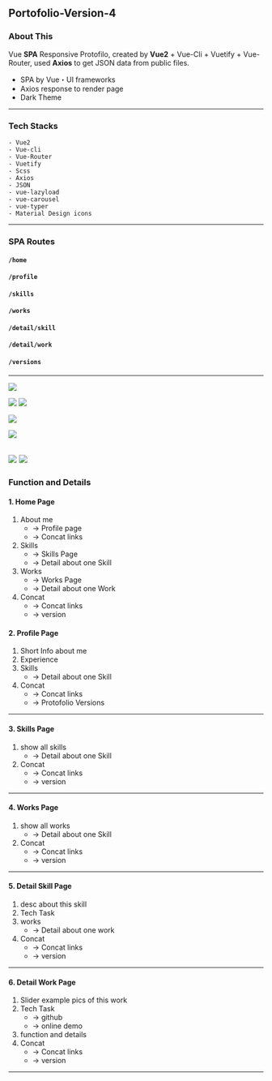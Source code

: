 ## Portofolio-Version-4

### About This
Vue **SPA**
Responsive Protofilo, 
created by **Vue2** + Vue-Cli + Vuetify + Vue-Router, used **Axios** to get JSON data from public files.

- SPA by Vue・UI frameworks
- Axios response to render page
- Dark Theme


---

### Tech Stacks
    - Vue2
    - Vue-cli
    - Vue-Router
    - Vuetify
    - Scss
    - Axios
    - JSON
    - vue-lazyload
    - vue-carousel
    - vue-typer
    - Material Design icons
---

### SPA Routes
#### `/home`
#### `/profile`
#### `/skills`
#### `/works`
#### `/detail/skill`
#### `/detail/work`
#### `/versions`

---


![](./public/pics/home-01.png)

![](./public/pics/works-02.png)
![](./public/pics/works.png)

![](./public/pics/skills.png)

![](./public/pics/detail-skill-01.png)

![](./public/pics/detail-work-01.png)
![](./public/pics/detail-work-02.png)
---

### Function and Details
#### 1. Home Page
1. About me  
    - -> Profile page
    - -> Concat links
3. Skills 
    - -> Skills Page
    - -> Detail about one Skill 
4. Works
    - -> Works Page
    - -> Detail about one Work
5. Concat
    - -> Concat links
    - -> version

#### 2. Profile Page
1. Short Info about me 
2. Experience
3. Skills
    - -> Detail about one Skill 
4. Concat
    - -> Concat links
    - -> Protofolio Versions


---

#### 3. Skills Page
1. show all skills
    - -> Detail about one Skill 
2. Concat
    - -> Concat links
    - -> version

---

#### 4. Works Page
1. show all works
    - -> Detail about one Skill 
2. Concat
    - -> Concat links
    - -> version

---

#### 5. Detail Skill Page
1. desc about this skill
2. Tech Task 
3. works
    - -> Detail about one work
4. Concat
    - -> Concat links
    - -> version

---

#### 6. Detail Work Page
1. Slider example pics of this work
2. Tech Task 
    - -> github
    - -> online demo
3. function and details
4. Concat
    - -> Concat links
    - -> version

---




